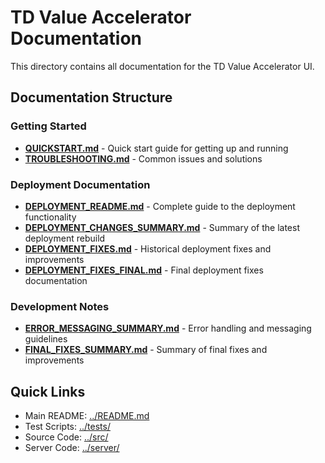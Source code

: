 # TD Value Accelerator Documentation

This directory contains all documentation for the TD Value Accelerator UI.

## Documentation Structure

### Getting Started
- **[QUICKSTART.md](./QUICKSTART.md)** - Quick start guide for getting up and running
- **[TROUBLESHOOTING.md](./TROUBLESHOOTING.md)** - Common issues and solutions

### Deployment Documentation
- **[DEPLOYMENT_README.md](./DEPLOYMENT_README.md)** - Complete guide to the deployment functionality
- **[DEPLOYMENT_CHANGES_SUMMARY.md](./DEPLOYMENT_CHANGES_SUMMARY.md)** - Summary of the latest deployment rebuild
- **[DEPLOYMENT_FIXES.md](./DEPLOYMENT_FIXES.md)** - Historical deployment fixes and improvements
- **[DEPLOYMENT_FIXES_FINAL.md](./DEPLOYMENT_FIXES_FINAL.md)** - Final deployment fixes documentation

### Development Notes
- **[ERROR_MESSAGING_SUMMARY.md](./ERROR_MESSAGING_SUMMARY.md)** - Error handling and messaging guidelines
- **[FINAL_FIXES_SUMMARY.md](./FINAL_FIXES_SUMMARY.md)** - Summary of final fixes and improvements

## Quick Links

- Main README: [../README.md](../README.md)
- Test Scripts: [../tests/](../tests/)
- Source Code: [../src/](../src/)
- Server Code: [../server/](../server/)